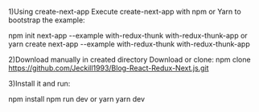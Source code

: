 1)Using create-next-app
Execute create-next-app with npm or Yarn to bootstrap the example:

npm init next-app --example with-redux-thunk with-redux-thunk-app
or
yarn create next-app --example with-redux-thunk with-redux-thunk-app


2)Download manually in created directory
Download or clone:
npm clone https://github.com/Jeckill1993/Blog-React-Redux-Next.js.git


3)Install it and run:

npm install
npm run dev
or
yarn
yarn dev

